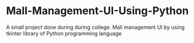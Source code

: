 # Mall-Management-UI-Using-Python
A small project done during during college. Mall management UI by using tkinter library of Python programming language
